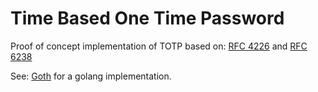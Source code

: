 # Time Based One Time Password

Proof of concept implementation of TOTP based on:
[RFC 4226](https://datatracker.ietf.org/doc/html/rfc4226) and [RFC 6238](https://datatracker.ietf.org/doc/html/rfc6238)

See: [Goth](https://github.com/h4ckitt/totp.git) for a golang implementation.
